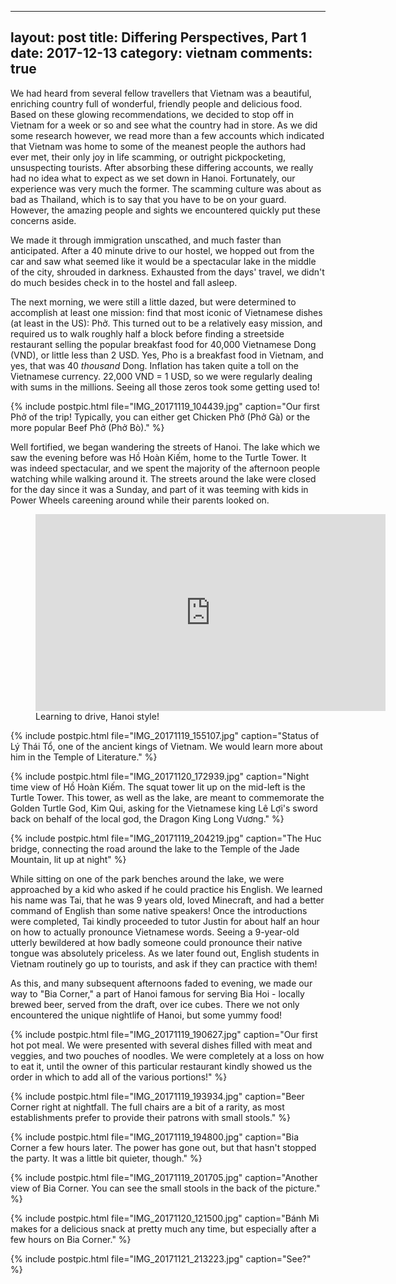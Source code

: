  ---
layout: post
title: Differing Perspectives, Part 1
date: 2017-12-13
category: vietnam
comments: true
---

We had heard from several fellow travellers that Vietnam was a beautiful, enriching country full of wonderful, friendly people and delicious food. Based on these glowing recommendations, we decided to stop off in Vietnam for a week or so and see what the country had in store. As we did some research however, we read more than a few accounts which indicated that Vietnam was home to some of the meanest people the authors had ever met, their only joy in life scamming, or outright pickpocketing, unsuspecting tourists. After absorbing these differing accounts, we really had no idea what to expect as we set down in Hanoi. Fortunately, our experience was very much the former. The scamming culture was about as bad as Thailand, which is to say that you have to be on your guard. However, the amazing people and sights we encountered quickly put these concerns aside.

We made it through immigration unscathed, and much faster than anticipated. After a 40 minute drive to our hostel, we hopped out from the car and saw what seemed like it would be a spectacular lake in the middle of the city, shrouded in darkness. Exhausted from the days' travel, we didn't do much besides check in to the hostel and fall asleep.

The next morning, we were still a little dazed, but were determined to accomplish at least one mission: find that most iconic of Vietnamese dishes (at least in the US): Phở. This turned out to be a relatively easy mission, and required us to walk roughly half a block before finding a streetside restaurant selling the popular breakfast food for 40,000 Vietnamese Dong (VND), or little less than 2 USD. Yes, Pho is a breakfast food in Vietnam, and yes, that was 40 *thousand* Dong.  Inflation has taken quite a toll on the Vietnamese currency.  22,000 VND = 1 USD, so we were regularly dealing with sums in the millions.  Seeing all those zeros took some getting used to!

{% include postpic.html file="IMG_20171119_104439.jpg" caption="Our first Phở of the trip! Typically, you can either get Chicken Phở (Phở Gà) or the more popular Beef Phở (Phở Bò)." %}

Well fortified, we began wandering the streets of Hanoi. The lake which we saw the evening before was Hồ Hoàn Kiếm, home to the Turtle Tower. It was indeed spectacular, and we spent the majority of the afternoon people watching while walking around it. The streets around the lake were closed for the day since it was a Sunday, and part of it was teeming with kids in Power Wheels careening around while their parents looked on.

<figure><iframe width="560" height="315" src="https://www.youtube.com/embed/7gP5da2j4co" frameborder="0" gesture="media" allow="encrypted-media" allowfullscreen></iframe><figcaption>Learning to drive, Hanoi style!</figcaption></figure>

{% include postpic.html file="IMG_20171119_155107.jpg" caption="Status of Lý Thái Tổ, one of the ancient kings of Vietnam. We would learn more about him in the Temple of Literature." %}

{% include postpic.html file="IMG_20171120_172939.jpg" caption="Night time view of Hồ Hoàn Kiếm. The squat tower lit up on the mid-left is the Turtle Tower. This tower, as well as the lake, are meant to commemorate the Golden Turtle God, Kim Qui, asking for the Vietnamese king Lê Lợi's sword back on behalf of the local god, the Dragon King Long Vương." %}

{% include postpic.html file="IMG_20171119_204219.jpg" caption="The Huc bridge, connecting the road around the lake to the Temple of the Jade Mountain, lit up at night" %}

While sitting on one of the park benches around the lake, we were approached by a kid who asked if he could practice his English. We learned his name was Tai, that he was 9 years old, loved Minecraft, and had a better command of English than some native speakers! Once the introductions were completed, Tai kindly proceeded to tutor Justin for about half an hour on how to actually pronounce Vietnamese words. Seeing a 9-year-old utterly bewildered at how badly someone could pronounce their native tongue was absolutely priceless. As we later found out, English students in Vietnam routinely go up to tourists, and ask if they can practice with them!

As this, and many subsequent afternoons faded to evening, we made our way to "Bia Corner," a part of Hanoi famous for serving Bia Hoi - locally brewed beer, served from the draft, over ice cubes. There we not only encountered the unique nightlife of Hanoi, but some yummy food!

{% include postpic.html file="IMG_20171119_190627.jpg" caption="Our first hot pot meal. We were presented with several dishes filled with meat and veggies, and two pouches of noodles. We were completely at a loss on how to eat it, until the owner of this particular restaurant kindly showed us the order in which to add all of the various portions!" %}

{% include postpic.html file="IMG_20171119_193934.jpg" caption="Beer Corner right at nightfall. The full chairs are a bit of a rarity, as most establishments prefer to provide their patrons with small stools." %}

{% include postpic.html file="IMG_20171119_194800.jpg" caption="Bia Corner a few hours later. The power has gone out, but that hasn't stopped the party. It was a little bit quieter, though." %}

{% include postpic.html file="IMG_20171119_201705.jpg" caption="Another view of Bia Corner. You can see the small stools in the back of the picture." %}

{% include postpic.html file="IMG_20171120_121500.jpg" caption="Bánh Mì makes for a delicious snack at pretty much any time, but especially after a few hours on Bia Corner." %}

{% include postpic.html file="IMG_20171121_213223.jpg" caption="See?" %}